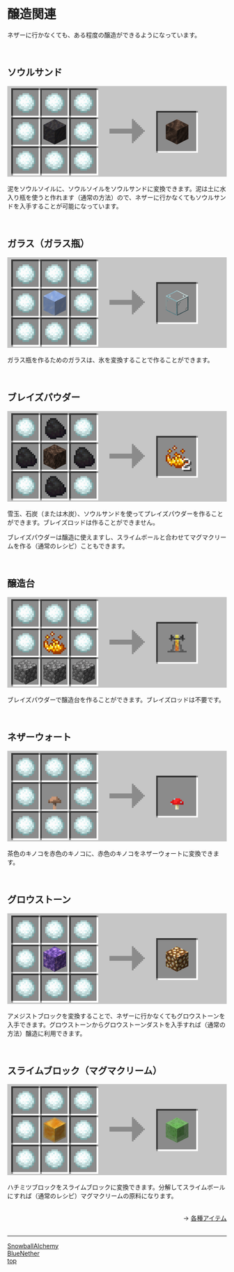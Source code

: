 # 醸造関連

ネザーに行かなくても、ある程度の醸造ができるようになっています。

<br>

## ソウルサンド

![SnowballAlchemy](/docs/images/soul_sand.gif)

泥をソウルソイルに、ソウルソイルをソウルサンドに変換できます。泥は土に水入り瓶を使うと作れます（通常の方法）ので、ネザーに行かなくてもソウルサンドを入手することが可能になっています。

 <br>

## ガラス（ガラス瓶）

![SnowballAlchemy](/docs/images/glass.png)

ガラス瓶を作るためのガラスは、氷を変換することで作ることができます。

 <br>

## ブレイズパウダー

![SnowballAlchemy](/docs/images/blaze_powder.gif)

雪玉、石炭（または木炭）、ソウルサンドを使ってプレイズパウダーを作ることができます。ブレイズロッドは作ることができません。

ブレイズパウダーは醸造に使えますし、スライムボールと合わせてマグマクリームを作る（通常のレシピ）こともできます。

<br>

## 醸造台

![SnowballAlchemy](/docs/images/brewing_stand.png)

ブレイズパウダーで醸造台を作ることができます。ブレイズロッドは不要です。

<br>

## ネザーウォート

![SnowballAlchemy](/docs/images/nether_wart.gif)

茶色のキノコを赤色のキノコに、赤色のキノコをネザーウォートに変換できます。

<br>

## グロウストーン

![SnowballAlchemy](/docs/images/glow_stone.png)

アメジストブロックを変換することで、ネザーに行かなくてもグロウストーンを入手できます。グロウストーンからグロウストーンダストを入手すれば（通常の方法）醸造に利用できます。

<br>

## スライムブロック（マグマクリーム）

![SnowballAlchemy](/docs/images/slime_block.png)

ハチミツブロックをスライムブロックに変換できます。分解してスライムボールにすれば（通常のレシピ）マグマクリームの原料になります。

<br>

<div align="right">
→ <a href="/docs/snowball_alchemy/items.md">各種アイテム</a>
</div>
<div>

<br>

---

[SnowballAlchemy](/docs/snowball_alchemy/index.md) <br>
[BlueNether](/docs/blue_nether/index.md)<br>
[top](/docs/index.md)
